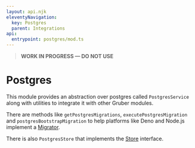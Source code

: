 ```yaml
---
layout: api.njk
eleventyNavigation:
  key: Postgres
  parent: Integrations
api:
  entrypoint: postgres/mod.ts
---
```


> **WORK IN PROGRESS — DO NOT USE**

# Postgres

This module provides an abstraction over postgres called `PostgresService` along with utilities to integrate it with other Gruber modules.

There are methods like `getPostgresMigrations`, `executePostgresMigration` and `postgresBootstrapMigration` to help platforms like Deno and Node.js implement a [Migrator](/core/#migrator).

There is also `PostgresStore` that implements the [Store](/core/#store) interface.
